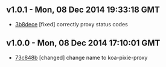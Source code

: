 v1.0.1 - Mon, 08 Dec 2014 19:33:18 GMT
--------------------------------------

- [3b8dece](../../commit/3b8dece) [fixed] correctly proxy status codes


v1.0.0 - Mon, 08 Dec 2014 17:10:01 GMT
--------------------------------------

- [73c848b](../../commit/73c848b) [changed] change name to koa-pixie-proxy


